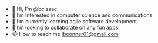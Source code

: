 - 👋 Hi, I’m @bcisaac
- 👀 I’m interested in computer science and communications
- 🌱 I’m currently learning agile software development
- 💞️ I’m looking to collaborate on any fun apps
- 📫 How to reach me ibconner01@gmail.com

<!---
bcisaac/bcisaac is a ✨ special ✨ repository because its `README.md` (this file) appears on your GitHub profile.
You can click the Preview link to take a look at your changes.
--->
